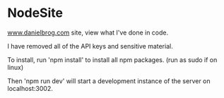 # NodeSite
www.danielbrog.com site, view what I've done in code.

I have removed all of the API keys and sensitive material.


To install, run 'npm install' to install all npm packages. (run as sudo if on linux)

Then 'npm run dev' will start a development instance of the server on localhost:3002.
